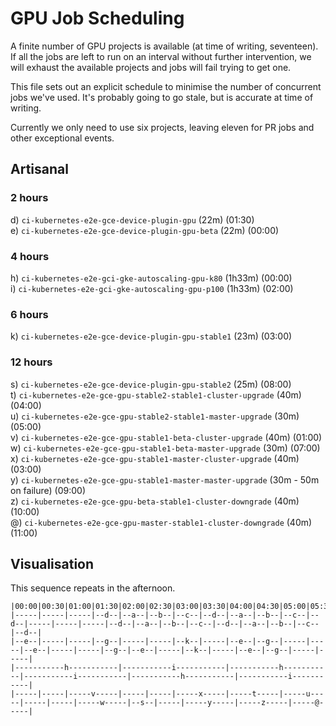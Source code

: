 GPU Job Scheduling
======

A finite number of GPU projects is available (at time of writing, seventeen). If all the jobs
are left to run on an interval without further intervention, we will exhaust the available projects
and jobs will fail trying to get one.

This file sets out an explicit schedule to minimise the number of concurrent jobs we've used.
It's probably going to go stale, but is accurate at time of writing.

Currently we only need to use six projects, leaving eleven for PR jobs and other exceptional events. 

Artisanal
------

### 2 hours
d) `ci-kubernetes-e2e-gce-device-plugin-gpu` (22m) (01:30)  
e) `ci-kubernetes-e2e-gce-device-plugin-gpu-beta` (22m) (00:00)

### 4 hours
h) `ci-kubernetes-e2e-gci-gke-autoscaling-gpu-k80` (1h33m) (00:00)  
i) `ci-kubernetes-e2e-gci-gke-autoscaling-gpu-p100` (1h33m) (02:00)

### 6 hours
k) `ci-kubernetes-e2e-gce-device-plugin-gpu-stable1` (23m) (03:00)  

### 12 hours
s) `ci-kubernetes-e2e-gce-device-plugin-gpu-stable2` (25m) (08:00)  
t) `ci-kubernetes-e2e-gce-gpu-stable2-stable1-cluster-upgrade` (40m) (04:00)  
u) `ci-kubernetes-e2e-gce-gpu-stable2-stable1-master-upgrade` (30m) (05:00)  
v) `ci-kubernetes-e2e-gce-gpu-stable1-beta-cluster-upgrade` (40m) (01:00)  
w) `ci-kubernetes-e2e-gce-gpu-stable1-beta-master-upgrade` (30m) (07:00)  
x) `ci-kubernetes-e2e-gce-gpu-stable1-master-cluster-upgrade` (40m) (03:00)  
y) `ci-kubernetes-e2e-gce-gpu-stable1-master-master-upgrade` (30m - 50m on failure) (09:00)  
z) `ci-kubernetes-e2e-gce-gpu-beta-stable1-cluster-downgrade` (40m) (10:00)  
@) `ci-kubernetes-e2e-gce-gpu-master-stable1-cluster-downgrade` (40m) (11:00)

Visualisation
-----

This sequence repeats in the afternoon.

```
|00:00|00:30|01:00|01:30|02:00|02:30|03:00|03:30|04:00|04:30|05:00|05:30|06:00|06:30|07:00|07:30|08:00|08:30|09:00|09:30|10:00|10:30|11:00|11:30|
|-----|-----|-----|--d--|--a--|--b--|--c--|--d--|--a--|--b--|--c--|--d--|-----|-----|-----|--d--|--a--|--b--|--c--|--d--|--a--|--b--|--c--|--d--|
|--e--|-----|-----|--g--|-----|-----|--k--|-----|--e--|--g--|-----|-----|--e--|-----|-----|--g--|--e--|-----|--k--|-----|--e--|--g--|-----|-----|
|-----------h-----------|-----------i-----------|-----------h-----------|-----------i-----------|-----------h-----------|-----------i-----------|
|-----|-----|-----v-----|-----|-----|-----x-----|-----t-----|-----u-----|-----|-----|-----w-----|--s--|-----|-----y-----|-----z-----|-----@-----|
```
